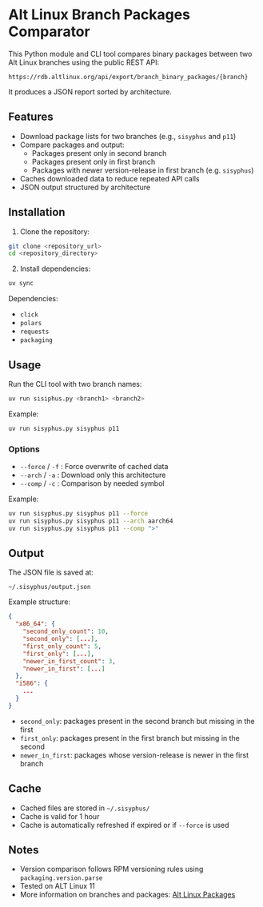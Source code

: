 # Alt Linux Branch Packages Comparator

This Python module and CLI tool compares binary packages between two Alt Linux branches using the public REST API:

```
https://rdb.altlinux.org/api/export/branch_binary_packages/{branch}
```

It produces a JSON report sorted by architecture.

## Features

- Download package lists for two branches (e.g., `sisyphus` and `p11`)
- Compare packages and output:
  - Packages present only in second branch
  - Packages present only in first branch
  - Packages with newer version-release in first branch (e.g. `sisyphus`)
- Caches downloaded data to reduce repeated API calls
- JSON output structured by architecture

## Installation

1. Clone the repository:

```bash
git clone <repository_url>
cd <repository_directory>
```

2. Install dependencies:

```bash
uv sync
```

Dependencies:  
- `click`  
- `polars`  
- `requests`  
- `packaging`

## Usage

Run the CLI tool with two branch names:

```bash
uv run sisiphus.py <branch1> <branch2>
```

Example:

```bash
uv run sisyphus.py sisyphus p11
```

### Options

- `--force` / `-f` : Force overwrite of cached data
- `--arch` / `-a` : Download only this architecture
- `--comp` / `-c` : Comparison by needed symbol

Example:

```bash
uv run sisyphus.py sisyphus p11 --force
uv run sisyphus.py sisyphus p11 --arch aarch64
uv run sisyphus.py sisyphus p11 --comp ">"
```

## Output

The JSON file is saved at:

```
~/.sisyphus/output.json
```

Example structure:

```json
{
  "x86_64": {
    "second_only_count": 10,
    "second_only": [...],
    "first_only_count": 5,
    "first_only": [...],
    "newer_in_first_count": 3,
    "newer_in_first": [...]
  },
  "i586": {
    ...
  }
}
```

- `second_only`: packages present in the second branch but missing in the first  
- `first_only`: packages present in the first branch but missing in the second  
- `newer_in_first`: packages whose version-release is newer in the first branch  

## Cache

- Cached files are stored in `~/.sisyphus/`
- Cache is valid for 1 hour
- Cache is automatically refreshed if expired or if `--force` is used

## Notes

- Version comparison follows RPM versioning rules using `packaging.version.parse`
- Tested on ALT Linux 11
- More information on branches and packages: [Alt Linux Packages](https://packages.altlinux.org/ru/sisyphus/)
